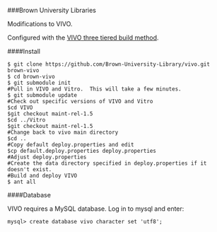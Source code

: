 ###Brown University Libraries

Modifications to VIVO.  

Configured with the [VIVO three tiered build method](https://wiki.duraspace.org/display/VIVO/Building+VIVO+in+3+tiers).   

####Install

~~~
$ git clone https://github.com/Brown-University-Library/vivo.git brown-vivo
$ cd brown-vivo
$ git submodule init
#Pull in VIVO and Vitro.  This will take a few minutes.
$ git submodule update
#Check out specific versions of VIVO and Vitro
$cd VIVO
$git checkout maint-rel-1.5
$cd ../Vitro
$git checkout maint-rel-1.5
#Change back to vivo main directory
$cd ..
#Copy default deploy.properties and edit
$cp default.deploy.properties deploy.properties
#Adjust deploy.properties
#Create the data directory specified in deploy.properties if it doesn't exist.
#Build and deploy VIVO
$ ant all
~~~

####Database

VIVO requires a MySQL database.  Log in to mysql and enter:
~~~
mysql> create database vivo character set 'utf8';
~~~

